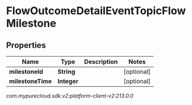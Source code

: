 # FlowOutcomeDetailEventTopicFlowMilestone


## Properties

| Name | Type | Description | Notes |
| ------------ | ------------- | ------------- | ------------- |
| **milestoneId** | **String** |  |  [optional] |
| **milestoneTime** | **Integer** |  |  [optional] |




_com.mypurecloud.sdk.v2:platform-client-v2:213.0.0_
